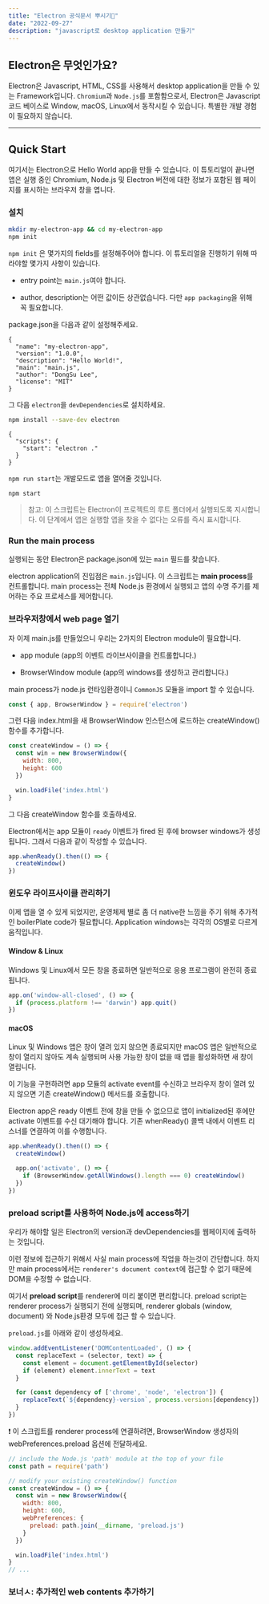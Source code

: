 ```yaml
---
title: "Electron 공식문서 뿌시기🗿"
date: "2022-09-27"
description: "javascript로 desktop application 만들기"
---
```


## Electron은 무엇인가요?

Electron은 Javascript, HTML, CSS를 사용해서 desktop application을 만들 수 있는 Framework입니다. `Chromium`과 `Node.js`를 포함함으로서, Electron은 Javascript 코드 베이스로 Window, macOS, Linux에서 동작시킬 수 있습니다. 특별한 개발 경험이 필요하지 않습니다.

***

## Quick Start  

여기서는 Electron으로 Hello World app을 만들 수 있습니다. 이 튜토리얼이 끝나면 앱은 실행 중인 Chromium, Node.js 및 Electron 버전에 대한 정보가 포함된 웹 페이지를 표시하는 브라우저 창을 엽니다.  

### 설치

```bash
mkdir my-electron-app && cd my-electron-app
npm init
```

`npm init` 은 몇가지의 fields를 설정해주어야 합니다. 이 튜토리얼을 진행하기 위해 따라야할 몇가지 사항이 있습니다.

- entry point는 `main.js`여야 합니다.

- author, description는 어떤 값이든 상관없습니다. 다만 `app packaging`을 위해 꼭 필요합니다.

package.json을 다음과 같이 설정해주세요.

```scripts
{
  "name": "my-electron-app",
  "version": "1.0.0",
  "description": "Hello World!",
  "main": "main.js",
  "author": "DongSu Lee",
  "license": "MIT"
}
```

그 다음 `electron`을 `devDependencies`로 설치하세요.

```bash
npm install --save-dev electron
```

```scripts
{
  "scripts": {
    "start": "electron ."
  }
}
```

`npm run start`는 개발모드로 앱을 열어줄 것입니다.

```
npm start
```

> 참고: 이 스크립트는 Electron이 프로젝트의 루트 폴더에서 실행되도록 지시합니다. 이 단계에서 앱은 실행할 앱을 찾을 수 없다는 오류를 즉시 표시합니다.

### Run the main process

실행되는 동안 Electron은 package.json에 있는 `main` 필드를 찾습니다.   

electron application의 진입점은 `main.js`입니다. 이 스크립트는 **main process**를 컨트롤합니다. main process는 전체 Node.js 환경에서 실행되고 앱의 수명 주기를 제어하는 ​​주요 프로세스를 제어합니다.


### 브라우저창에서 web page 열기  

자 이제 main.js를 만들었으니 우리는 2가지의 Electron module이 필요합니다.

- app module (app의 이벤트 라이브사이클을 컨트롤합니다.)

- BrowserWindow module (app의 windows를 생성하고 관리합니다.)  


main process가 node.js 런타임환경이니 `CommonJS` 모듈을 import 할 수 있습니다.

```Javascript
const { app, BrowserWindow } = require('electron')
```

그런 다음 index.html을 새 BrowserWindow 인스턴스에 로드하는 createWindow() 함수를 추가합니다.

```javascript
const createWindow = () => {
  const win = new BrowserWindow({
    width: 800,
    height: 600
  })

  win.loadFile('index.html')
}
```

그 다음 createWindow 함수를 호출하세요.

Electron에서는 app 모듈이 `ready` 이벤트가 fired 된 후에 browser windows가 생성됩니다. 그래서 다음과 같이 작성할 수 있습니다.

```javascript
app.whenReady().then(() => {
  createWindow()
})
```

### 윈도우 라이프사이클 관리하기

이제 앱을 열 수 있게 되었지만, 운영체제 별로 좀 더 native한 느낌을 주기 위해 추가적인 boilerPlate code가 필요합니다. Application windows는 각각의 OS별로 다르게 움직입니다.

#### Window & Linux

Windows 및 Linux에서 모든 창을 종료하면 일반적으로 응용 프로그램이 완전히 종료됩니다.

```javascript
app.on('window-all-closed', () => {
  if (process.platform !== 'darwin') app.quit()
})
```

#### macOS

Linux 및 Windows 앱은 창이 열려 있지 않으면 종료되지만 macOS 앱은 일반적으로 창이 열리지 않아도 계속 실행되며 사용 가능한 창이 없을 때 앱을 활성화하면 새 창이 열립니다.

이 기능을 구현하려면 app 모듈의 activate event를 수신하고 브라우저 창이 열려 있지 않으면 기존 createWindow() 메서드를 호출합니다.

Electron app은 ready 이벤트 전에 창을 만들 수 없으므로 앱이 initialized된 후에만 activate 이벤트를 수신 대기해야 합니다. 기존 whenReady() 콜백 내에서 이벤트 리스너를 연결하여 이를 수행합니다.

```javascript
app.whenReady().then(() => {
  createWindow()

  app.on('activate', () => {
    if (BrowserWindow.getAllWindows().length === 0) createWindow()
  })
})
```

### preload script를 사용하여 Node.js에 access하기  

우리가 해야할 일은 Electron의 version과 devDependencies를 웹페이지에 출력하는 것입니다.

이런 정보에 접근하기 위해서 사실 main process에 작업을 하는것이 간단합니다. 하지만 main process에서는 `renderer's document context`에 접근할 수 없기 때문에 DOM을 수정할 수 없습니다.

여기서 **preload script**를 renderer에 미리 붙이면 편리합니다. preload script는 renderer process가 실행되기 전에 실행되며, renderer globals (window, document) 와 Node.js환경 모두에 접근 할 수 있습니다.

`preload.js`를 아래와 같이 생성하세요.

```javascript
window.addEventListener('DOMContentLoaded', () => {
  const replaceText = (selector, text) => {
    const element = document.getElementById(selector)
    if (element) element.innerText = text
  }

  for (const dependency of ['chrome', 'node', 'electron']) {
    replaceText(`${dependency}-version`, process.versions[dependency])
  }
})
```

❗️ 이 스크립트를 renderer process에 연결하려면, BrowserWindow 생성자의 webPreferences.preload 옵션에 전달하세요.

```javascript
// include the Node.js 'path' module at the top of your file
const path = require('path')

// modify your existing createWindow() function
const createWindow = () => {
  const win = new BrowserWindow({
    width: 800,
    height: 600,
    webPreferences: {
      preload: path.join(__dirname, 'preload.js')
    }
  })

  win.loadFile('index.html')
}
// ...
```

### 보너ㅅ: 추가적인 web contents 추가하기
